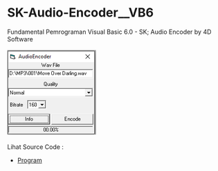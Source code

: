 # SK-Audio-Encoder__VB6
Fundamental Pemrograman Visual Basic 6.0 - SK; Audio Encoder by 4D Software<br><br>
<img src="https://github.com/RizkyKhapidsyah/SK-Audio-Encoder__VB6/blob/main/result/001.PNG"><br><br>
Lihat Source Code : <br>
- <a href="https://github.com/RizkyKhapidsyah/SK-Audio-Encoder__VB6">Program</a>
